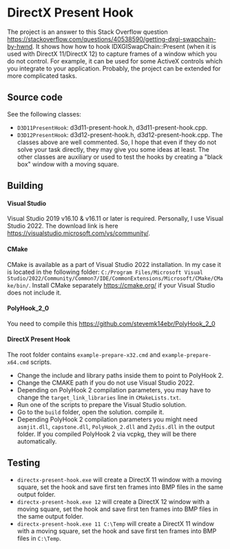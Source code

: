 # DirectX Present Hook

The project is an answer to this Stack Overflow question https://stackoverflow.com/questions/40538590/getting-dxgi-swapchain-by-hwnd. It shows how how to hook IDXGISwapChain::Present (when it is used with DirectX 11/DirectX 12) to capture frames of a window which you do not control. For example, it can be used for some ActiveX controls which you integrate to your application. Probably, the project can be extended for more complicated tasks.

## Source code

See the following classes:
* ``D3D11PresentHook``: d3d11-present-hook.h, d3d11-present-hook.cpp.
* ``D3D12PresentHook``: d3d12-present-hook.h, d3d12-present-hook.cpp.
The classes above are well commented. So, I hope that even if they do not solve your task directly, they may give you some ideas at least. The other classes are auxiliary or used to test the hooks by creating a "black box" window with a moving square.

## Building

#### Visual Studio
Visual Studio 2019 v16.10 & v16.11 or later is required. Personally, I use Visual Studio 2022. The download link is here https://visualstudio.microsoft.com/vs/community/.

#### CMake
CMake is available as a part of Visual Studio 2022 installation. In my case it is located in the following folder: ``C:/Program Files/Microsoft Visual Studio/2022/Community/Common7/IDE/CommonExtensions/Microsoft/CMake/CMake/bin/``. Install CMake separately https://cmake.org/ if your Visual Studio does not include it. 

#### PolyHook_2_0
You need to compile this https://github.com/stevemk14ebr/PolyHook_2_0

#### DirectX Present Hook
The root folder contains ``example-prepare-x32.cmd`` and ``example-prepare-x64.cmd`` scripts.
* Change the include and library paths inside them to point to PolyHook 2.
* Change the CMAKE path if you do not use Visual Studio 2022.
* Depending on PolyHook 2 compilation parameters, you may have to change the ``target_link_libraries`` line in ``CMakeLists.txt``.
* Run one of the scripts to prepare the Visual Studio solution.
* Go to the ``build`` folder, open the solution. compile it.
* Depending PolyHook 2 compilation parameters you might need ``asmjit.dll``, ``capstone.dll``, ``PolyHook_2.dll`` and ``Zydis.dll`` in the output folder. If you compiled PolyHook 2 via vcpkg, they will be there automatically.

## Testing
* ``directx-present-hook.exe`` will create a DirectX 11 window with a moving square, set the hook and save first ten frames into BMP files in the same output folder.
* ``directx-present-hook.exe 12``  will create a DirectX 12 window with a moving square, set the hook and save first ten frames into BMP files in the same output folder.
* ``directx-present-hook.exe 11 C:\Temp``  will create a DirectX 11 window with a moving square, set the hook and save first ten frames into BMP files in ``C:\Temp``.

